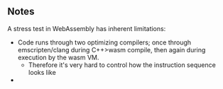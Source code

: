 ## Notes

A stress test in WebAssembly has inherent limitations:
* Code runs through two optimizing compilers; once through emscripten/clang during C++>wasm compile, then again during execution by the wasm VM.
    * Therefore it's very hard to control how the instruction sequence looks like
* 